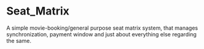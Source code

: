 # Seat_Matrix

A simple movie-booking/general purpose seat matrix system, that manages synchronization, payment window and just about everything else regarding the same.
